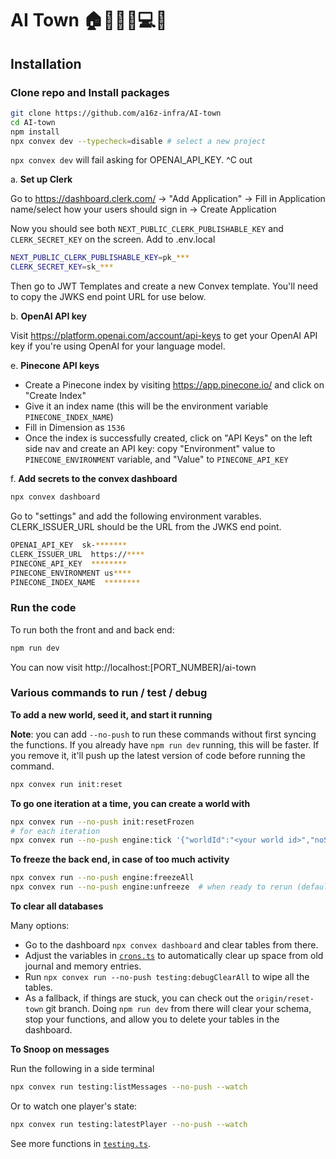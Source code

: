 # AI Town 🏠🙍👷‍♀️💻💌

## Installation

### Clone repo and Install packages

```bash
git clone https://github.com/a16z-infra/AI-town
cd AI-town
npm install
npx convex dev --typecheck=disable # select a new project
```

`npx convex dev` will fail asking for OPENAI_API_KEY. ^C out

a. **Set up Clerk**

Go to https://dashboard.clerk.com/ -> "Add Application" -> Fill in Application name/select how your users should sign in -> Create Application

Now you should see both `NEXT_PUBLIC_CLERK_PUBLISHABLE_KEY` and `CLERK_SECRET_KEY` on the screen. Add to .env.local

```bash
NEXT_PUBLIC_CLERK_PUBLISHABLE_KEY=pk_***
CLERK_SECRET_KEY=sk_***
```

Then go to JWT Templates and create a new Convex template. You'll need to copy the JWKS end point URL for use below.

b. **OpenAI API key**

Visit https://platform.openai.com/account/api-keys to get your OpenAI API key if you're using OpenAI for your language model.

e. **Pinecone API keys**

- Create a Pinecone index by visiting https://app.pinecone.io/ and click on "Create Index"
- Give it an index name (this will be the environment variable `PINECONE_INDEX_NAME`)
- Fill in Dimension as `1536`
- Once the index is successfully created, click on "API Keys" on the left side nav and create an API key: copy "Environment" value to `PINECONE_ENVIRONMENT` variable, and "Value" to `PINECONE_API_KEY`

f. **Add secrets to the convex dashboard**

```bash
npx convex dashboard
```

Go to "settings" and add the following environment varables. CLERK_ISSUER_URL should be the URL from the JWKS end point.

```bash
OPENAI_API_KEY  sk-*******
CLERK_ISSUER_URL  https://****
PINECONE_API_KEY  ********
PINECONE_ENVIRONMENT us****
PINECONE_INDEX_NAME  ********
```

### Run the code

To run both the front and and back end:

```bash
npm run dev
```

You can now visit http://localhost:[PORT_NUMBER]/ai-town

### Various commands to run / test / debug

**To add a new world, seed it, and start it running**

**Note**: you can add `--no-push` to run these commands without first syncing
the functions. If you already have `npm run dev` running, this will be faster.
If you remove it, it'll push up the latest version of code before running the
command.

```bash
npx convex run init:reset
```

**To go one iteration at a time, you can create a world with**

```bash
npx convex run --no-push init:resetFrozen
# for each iteration
npx convex run --no-push engine:tick '{"worldId":"<your world id>","noSchedule":true}'
```

**To freeze the back end, in case of too much activity**

```bash
npx convex run --no-push engine:freezeAll
npx convex run --no-push engine:unfreeze  # when ready to rerun (defaults to latest world)
```

**To clear all databases**

Many options:

- Go to the dashboard `npx convex dashboard` and clear tables from there.
- Adjust the variables in [`crons.ts`](./convex/crons.ts) to automatically clear
  up space from old journal and memory entries.
- Run `npx convex run --no-push testing:debugClearAll` to wipe all the tables.
- As a fallback, if things are stuck, you can check out the `origin/reset-town`
  git branch. Doing `npm run dev` from there will clear your schema, stop your
  functions, and allow you to delete your tables in the dashboard.

**To Snoop on messages**

Run the following in a side terminal

```bash
npx convex run testing:listMessages --no-push --watch
```

Or to watch one player's state:

```bash
npx convex run testing:latestPlayer --no-push --watch
```

See more functions in [`testing.ts`](./convex/testing.ts).
